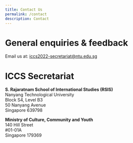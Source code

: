 ```yaml
---
title: Contact Us
permalink: /contact
description: Contact
---
```

# General enquiries & feedback
Email us at: [iccs2022-secretariat@ntu.edu.sg]([mailto:iccs2022-secretariat@ntu.edu.sg])
# ICCS Secretariat
**S. Rajaratnam School of International Studies (RSIS)**  
Nanyang Technological University  
Block S4, Level B3  
50 Nanyang Avenue  
Singapore 639798  

**Ministry of Culture, Community and Youth**  
140 Hill Street  
#01-01A  
Singapore 179369  
